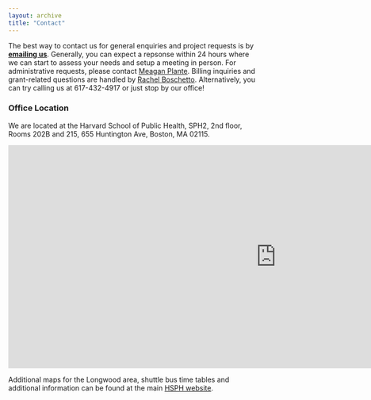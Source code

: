 ```yaml
---
layout: archive
title: "Contact"
---
```


The best way to contact us for general enquiries and project requests is by **[emailing us](mailto:bioinformatics@hsph.harvard.edu)**. Generally, you can expect a repsonse within 24 hours where we can start to assess your needs and setup a meeting in person. For administrative requests, please contact [Meagan Plante](mailto:mplante@hsph.harvard.edu). Billing inquiries and grant-related questions are handled by [Rachel Boschetto](mailto:rboschet@hsph.harvard.edu). Alternatively, you can try calling us at 617-432-4917 or just stop by our office!

### Office Location

We are located at the Harvard School of Public Health, SPH2, 2nd floor, Rooms 202B and 215, 655 Huntington Ave, Boston, MA 02115. 

<iframe src="https://www.google.com/maps/embed?pb=!1m18!1m12!1m3!1d5898.66583363224!2d-71.10239336878662!3d42.33542501123007!2m3!1f0!2f0!3f0!3m2!1i1024!2i768!4f13.1!3m3!1m2!1s0x89e379895b79ced3%3A0x679266ac78a5478a!2s655+Huntington+Ave!5e0!3m2!1sen!2sus!4v1397283489103" width="1080" height="450" frameborder="0" style="border:0"></iframe>

Additional maps for the Longwood area, shuttle bus time tables and additional information can be found at the main [HSPH website](http://www.hsph.harvard.edu/about/location-and-directions/).
